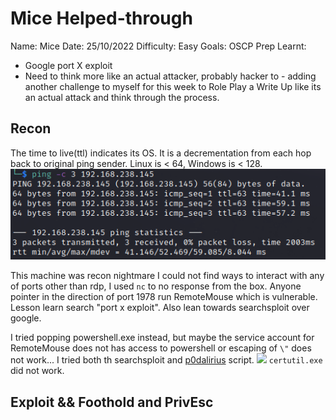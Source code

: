 # Mice Helped-through
Name: Mice
Date: 25/10/2022 
Difficulty:  Easy
Goals: OSCP Prep
Learnt:
- Google port X exploit
- Need to think more like an actual attacker, probably hacker to - adding another challenge to myself for this week to Role Play a Write Up like its an actual attack and think through the process.   

## Recon

The time to live(ttl) indicates its OS. It is a decrementation from each hop back to original ping sender. Linux is < 64, Windows is < 128.
![ping](OS-ProvingGrounds/Apex/Screenshots/ping.png)

This machine was recon nightmare I could not find ways to interact with any of ports other than rdp, I used `nc` to no response from the box. Anyone pointer in the direction of port 1978 run RemoteMouse which is vulnerable. Lesson learn search "port x exploit". Also lean towards searchsploit over google.

I tried popping powershell.exe instead, but maybe the service account for RemoteMouse does not has access to powershell or escaping of `\"` does not work... I tried both th searchsploit and [p0dalirius](https://github.com/p0dalirius/RemoteMouse-3.008-Exploit) script. 
![](inbothpy2and3.png)
`certutil.exe` did not work.

## Exploit && Foothold and PrivEsc

